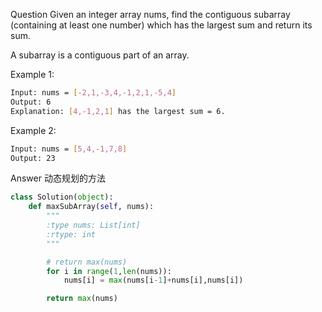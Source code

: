 Question
Given an integer array nums, find the contiguous subarray (containing at least one number) which has the largest sum and return its sum.

A subarray is a contiguous part of an array.

Example 1:

```bash
Input: nums = [-2,1,-3,4,-1,2,1,-5,4]
Output: 6
Explanation: [4,-1,2,1] has the largest sum = 6.
```

Example 2:
```bash
Input: nums = [5,4,-1,7,8]
Output: 23
```

Answer
动态规划的方法
```python
class Solution(object):
    def maxSubArray(self, nums):
        """
        :type nums: List[int]
        :rtype: int
        """

        # return max(nums)
        for i in range(1,len(nums)):
            nums[i] = max(nums[i-1]+nums[i],nums[i])

        return max(nums)
```

